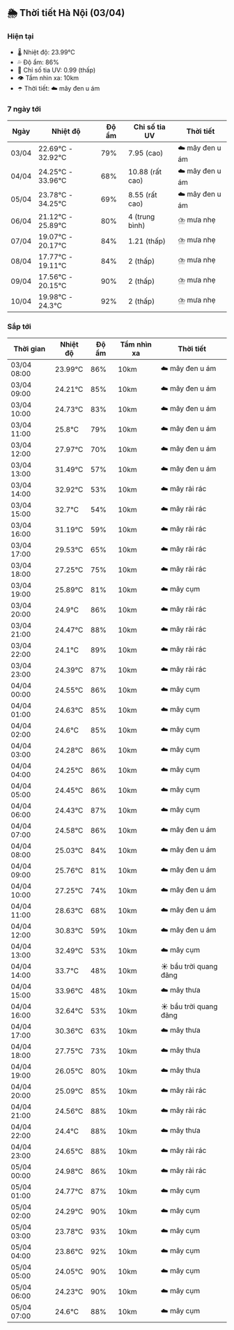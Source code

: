 ## 🌦️ Thời tiết Hà Nội (03/04)

### Hiện tại

- 🌡️ Nhiệt độ: 23.99℃
- 💦 Độ ẩm: 86%
- 🌟 Chỉ số tia UV: 0.99 (thấp)
- 👁️ Tầm nhìn xa: 10km
- ☂️ Thời tiết: ☁️ mây đen u ám

### 7 ngày tới

| Ngày | Nhiệt độ | Độ ẩm | Chỉ số tia UV | Thời tiết |
| --- | --- | --- | --- | --- |
| 03/04 | 22.69℃ - 32.92℃ | 79% | 7.95 (cao) | ☁️ mây đen u ám |
| 04/04 | 24.25℃ - 33.96℃ | 68% | 10.88 (rất cao) | ☁️ mây đen u ám |
| 05/04 | 23.78℃ - 34.25℃ | 69% | 8.55 (rất cao) | ☁️ mây đen u ám |
| 06/04 | 21.12℃ - 25.89℃ | 80% | 4 (trung bình) | ⛈️ mưa nhẹ |
| 07/04 | 19.07℃ - 20.17℃ | 84% | 1.21 (thấp) | ⛈️ mưa nhẹ |
| 08/04 | 17.77℃ - 19.11℃ | 84% | 2 (thấp) | ⛈️ mưa nhẹ |
| 09/04 | 17.56℃ - 20.15℃ | 90% | 2 (thấp) | ⛈️ mưa nhẹ |
| 10/04 | 19.98℃ - 24.3℃ | 92% | 2 (thấp) | ⛈️ mưa nhẹ |

### Sắp tới

| Thời gian | Nhiệt độ | Độ ẩm | Tầm nhìn xa | Thời tiết |
| --- | --- | --- | --- | --- |
| 03/04 08:00 | 23.99℃ | 86% | 10km | ☁️ mây đen u ám |
| 03/04 09:00 | 24.21℃ | 85% | 10km | ☁️ mây đen u ám |
| 03/04 10:00 | 24.73℃ | 83% | 10km | ☁️ mây đen u ám |
| 03/04 11:00 | 25.8℃ | 79% | 10km | ☁️ mây đen u ám |
| 03/04 12:00 | 27.97℃ | 70% | 10km | ☁️ mây đen u ám |
| 03/04 13:00 | 31.49℃ | 57% | 10km | ☁️ mây đen u ám |
| 03/04 14:00 | 32.92℃ | 53% | 10km | ☁️ mây rải rác |
| 03/04 15:00 | 32.7℃ | 54% | 10km | ☁️ mây rải rác |
| 03/04 16:00 | 31.19℃ | 59% | 10km | ☁️ mây rải rác |
| 03/04 17:00 | 29.53℃ | 65% | 10km | ☁️ mây rải rác |
| 03/04 18:00 | 27.25℃ | 75% | 10km | ☁️ mây rải rác |
| 03/04 19:00 | 25.89℃ | 81% | 10km | ☁️ mây cụm |
| 03/04 20:00 | 24.9℃ | 86% | 10km | ☁️ mây rải rác |
| 03/04 21:00 | 24.47℃ | 88% | 10km | ☁️ mây rải rác |
| 03/04 22:00 | 24.1℃ | 89% | 10km | ☁️ mây rải rác |
| 03/04 23:00 | 24.39℃ | 87% | 10km | ☁️ mây rải rác |
| 04/04 00:00 | 24.55℃ | 86% | 10km | ☁️ mây cụm |
| 04/04 01:00 | 24.63℃ | 85% | 10km | ☁️ mây cụm |
| 04/04 02:00 | 24.6℃ | 85% | 10km | ☁️ mây cụm |
| 04/04 03:00 | 24.28℃ | 86% | 10km | ☁️ mây cụm |
| 04/04 04:00 | 24.25℃ | 86% | 10km | ☁️ mây cụm |
| 04/04 05:00 | 24.45℃ | 86% | 10km | ☁️ mây cụm |
| 04/04 06:00 | 24.43℃ | 87% | 10km | ☁️ mây cụm |
| 04/04 07:00 | 24.58℃ | 86% | 10km | ☁️ mây đen u ám |
| 04/04 08:00 | 25.03℃ | 84% | 10km | ☁️ mây đen u ám |
| 04/04 09:00 | 25.76℃ | 81% | 10km | ☁️ mây đen u ám |
| 04/04 10:00 | 27.25℃ | 74% | 10km | ☁️ mây đen u ám |
| 04/04 11:00 | 28.63℃ | 68% | 10km | ☁️ mây đen u ám |
| 04/04 12:00 | 30.83℃ | 59% | 10km | ☁️ mây đen u ám |
| 04/04 13:00 | 32.49℃ | 53% | 10km | ☁️ mây cụm |
| 04/04 14:00 | 33.7℃ | 48% | 10km | ☀️ bầu trời quang đãng |
| 04/04 15:00 | 33.96℃ | 48% | 10km | ☁️ mây thưa |
| 04/04 16:00 | 32.64℃ | 53% | 10km | ☀️ bầu trời quang đãng |
| 04/04 17:00 | 30.36℃ | 63% | 10km | ☁️ mây thưa |
| 04/04 18:00 | 27.75℃ | 73% | 10km | ☁️ mây thưa |
| 04/04 19:00 | 26.05℃ | 80% | 10km | ☁️ mây thưa |
| 04/04 20:00 | 25.09℃ | 85% | 10km | ☁️ mây rải rác |
| 04/04 21:00 | 24.56℃ | 88% | 10km | ☁️ mây rải rác |
| 04/04 22:00 | 24.4℃ | 88% | 10km | ☁️ mây thưa |
| 04/04 23:00 | 24.65℃ | 88% | 10km | ☁️ mây rải rác |
| 05/04 00:00 | 24.98℃ | 86% | 10km | ☁️ mây rải rác |
| 05/04 01:00 | 24.77℃ | 87% | 10km | ☁️ mây cụm |
| 05/04 02:00 | 24.29℃ | 90% | 10km | ☁️ mây cụm |
| 05/04 03:00 | 23.78℃ | 93% | 10km | ☁️ mây cụm |
| 05/04 04:00 | 23.86℃ | 92% | 10km | ☁️ mây cụm |
| 05/04 05:00 | 24.05℃ | 90% | 10km | ☁️ mây cụm |
| 05/04 06:00 | 24.23℃ | 90% | 10km | ☁️ mây cụm |
| 05/04 07:00 | 24.6℃ | 88% | 10km | ☁️ mây cụm |
